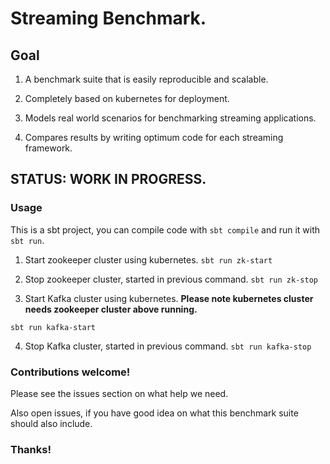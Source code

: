 # Streaming Benchmark.

## Goal

1. A benchmark suite that is easily reproducible and scalable.

2. Completely based on kubernetes for deployment.

3. Models real world scenarios for benchmarking streaming applications.

4. Compares results by writing optimum code for each streaming framework.


## STATUS: WORK IN PROGRESS.

### Usage

This is a sbt project, you can compile code with `sbt compile` and run it
with `sbt run`.

1. Start zookeeper cluster using kubernetes.
`sbt run zk-start`

2. Stop zookeeper cluster, started in previous command.
`sbt run zk-stop`

3. Start Kafka cluster using kubernetes.
__Please note kubernetes cluster needs zookeeper cluster above running.__

`sbt run kafka-start`

4. Stop Kafka cluster, started in previous command.
`sbt run kafka-stop`

### Contributions welcome!

Please see the issues section on what help we need.

Also open issues, if you have good idea on what this benchmark suite should also include.


### Thanks!